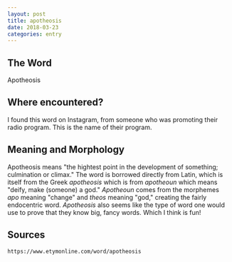 ```yaml
---
layout: post
title: apotheosis
date: 2018-03-23
categories: entry
---
```

## The Word
Apotheosis

## Where encountered?
I found this word on Instagram, from someone who was promoting their radio program. This is the name of their program. 

## Meaning and Morphology
Apotheosis means "the hightest point in the development of something; culmination or climax." The word is borrowed directly from Latin, which is itself from the Greek *apotheosis* which is from *apotheoun* which means "deify, make (someone) a
god." *Apotheoun* comes from the morphemes *apo* meaning "change" and *theos* meaning "god," creating the fairly endocentric word. *Apotheosis* also seems like the type of word one would use to prove that they know big, fancy words.
Which I think is fun!

## Sources 
`https://www.etymonline.com/word/apotheosis`
